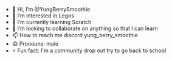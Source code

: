- 👋 Hi, I’m @YungBerrySmoothie
- 👀 I’m interested in Legos 
- 🌱 I’m currently learning Scratch
- 💞️ I’m looking to collaborate on anything so that I can learn
- 📫 How to reach me discord yung_berry_smoothie
- 😄 Pronouns: male
- ⚡ Fun fact: I'm a community drop out try to go back to school
